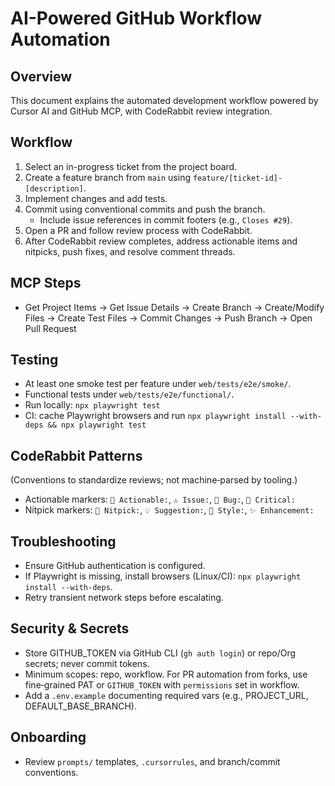 # AI-Powered GitHub Workflow Automation

## Overview
This document explains the automated development workflow powered by Cursor AI and GitHub MCP, with CodeRabbit review integration.

## Workflow
1. Select an in-progress ticket from the project board.
2. Create a feature branch from `main` using `feature/[ticket-id]-[description]`.
3. Implement changes and add tests.
4. Commit using conventional commits and push the branch.
   - Include issue references in commit footers (e.g., `Closes #29`).
5. Open a PR and follow review process with CodeRabbit.
6. After CodeRabbit review completes, address actionable items and nitpicks, push fixes, and resolve comment threads.

## MCP Steps
- Get Project Items → Get Issue Details → Create Branch → Create/Modify Files → Create Test Files → Commit Changes → Push Branch → Open Pull Request

## Testing
- At least one smoke test per feature under `web/tests/e2e/smoke/`.
- Functional tests under `web/tests/e2e/functional/`.
- Run locally: `npx playwright test`
- CI: cache Playwright browsers and run `npx playwright install --with-deps && npx playwright test`

## CodeRabbit Patterns
(Conventions to standardize reviews; not machine‑parsed by tooling.)
- Actionable markers: `🔧 Actionable:`, `⚠️ Issue:`, `🐛 Bug:`, `🚨 Critical:`
- Nitpick markers: `💭 Nitpick:`, `💡 Suggestion:`, `📝 Style:`, `✨ Enhancement:`

## Troubleshooting
- Ensure GitHub authentication is configured.
- If Playwright is missing, install browsers (Linux/CI): `npx playwright install --with-deps`.
- Retry transient network steps before escalating.

## Security & Secrets
- Store GITHUB_TOKEN via GitHub CLI (`gh auth login`) or repo/Org secrets; never commit tokens.
- Minimum scopes: repo, workflow. For PR automation from forks, use fine‑grained PAT or `GITHUB_TOKEN` with `permissions` set in workflow.
- Add a `.env.example` documenting required vars (e.g., PROJECT_URL, DEFAULT_BASE_BRANCH).

## Onboarding
- Review `prompts/` templates, `.cursorrules`, and branch/commit conventions.
